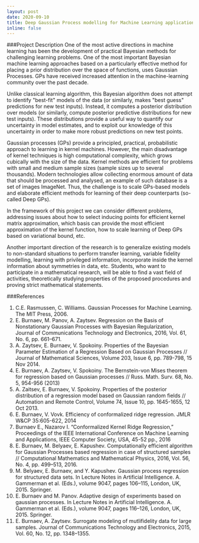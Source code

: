 ```yaml
---
layout: post
date: 2020-09-10
title: Deep Gaussian Process modelling for Machine Learning applications
inline: false
---
```


###Project Description
One of the most active directions in machine learning has been the development of practical Bayesian methods for challenging learning problems. One of the most important Bayesian machine learning approaches based on a particularly effective method for placing a prior distribution over the space of functions, uses Gaussian Processes. GPs have received increased attention in the machine-learning community over the past decade.

Unlike classical learning algorithm, this Bayesian algorithm does not attempt to identify "best-fit" models of the data (or similarly, makes "best guess" predictions for new test inputs). Instead, it computes a posterior distribution over models (or similarly, compute posterior predictive distributions for new test inputs). These distributions provide a useful way to quantify our uncertainty in model estimates, and to exploit our knowledge of this uncertainty in order to make more robust predictions on new test points.

Gaussian processes (GPs) provide a principled, practical, probabilistic approach to learning in kernel machines. However, the main disadvantage of kernel techniques is high computational complexity, which grows cubically with the size of the data. Kernel methods are efficient for problems with small and medium sample sizes (sample sizes up to several thousands). Modern technologies allow collecting enormous amount of data that should be processed and analysed, an example of such database is a set of images ImageNet. Thus, the challenge is to scale GPs-based models and elaborate efficient methods for learning of their deep counterparts (so-called Deep GPs).

In the framework of this project we can consider different problems, addressing issues about how to select inducing points for efficient kernel matrix approximation, which basis can provide the most efficient approximation of the kernel function, how to scale learning of Deep GPs based on variational bound, etc.

Another important direction of the research is to generalize existing models to non-standard situations to perform transfer learning, variable fidelity modelling, learning with privileged information, incorporate inside the kernel information about symmetries in data, etc.
Students, who want to participate in a mathematical research, will be able to find a vast field of activities, theoretically studying properties of the proposed procedures and proving strict mathematical statements.

###References
1. C.E. Rasmussen, C. Williams. Gaussian Processes for Machine Learning. The MIT Press, 2006.
2. E. Burnaev, M. Panov, A. Zaytsev. Regression on the Basis of Nonstationary Gaussian Processes with Bayesian Regularization, Journal of Communications Technology and Electronics, 2016, Vol. 61, No. 6, pp. 661–671.
3. A. Zaytsev, E. Burnaev, V. Spokoiny. Properties of the Bayesian Parameter Estimation of a Regression Based on Gaussian Processes // Journal of Mathematical Sciences, Volume 203, Issue 6, pp. 789-798, 15 Nov 2014.
4. E. Burnaev, A. Zaytsev, V. Spokoiny. The Bernstein-von Mises theorem for regression based on Gaussian processes // Russ. Math. Surv. 68, No. 5, 954-956 (2013)
5. A. Zaitsev, E. Burnaev, V. Spokoiny.  Properties of the posterior distribution of a regression model based on Gaussian random fields // Automation and Remote Control, Volume 74, Issue 10, pp. 1645-1655, 12 Oct 2013.
6. E. Burnaev, V. Vovk. Efficiency of conformalized ridge regression. JMLR W&CP 35:605-622, 2014
7. Burnaev E., Nazarov I. “Conformalized Kernel Ridge Regression,” Proceedings of the IEEE International Conference on Machine Learning and Applications, IEEE Computer Society, USA, 45-52 pp., 2016
8. E. Burnaev, M. Belyaev, E. Kapushev. Computationally efficient algorithm for Gaussian Processes based regression in case of structured samples // Computational Mathematics and Mathematical Physics, 2016, Vol. 56, No. 4, pp. 499–513, 2016.
9. M. Belyaev, E. Burnaev, and Y. Kapushev. Gaussian process regression for structured data sets. In Lecture Notes in Artificial Intelligence. A. Gammerman et al. (Eds.), volume 9047, pages 106–115, London, UK, 2015. Springer.
10. E. Burnaev and M. Panov. Adaptive design of experiments based on gaussian processes. In Lecture Notes in Artificial Intelligence. A. Gammerman et al. (Eds.), volume 9047, pages 116–126, London, UK, 2015. Springer.
11. E. Burnaev, A. Zaytsev. Surrogate modeling of mutlifidelity data for large samples. Journal of Communications Technology and Electronics, 2015, Vol. 60, No. 12, pp. 1348–1355.